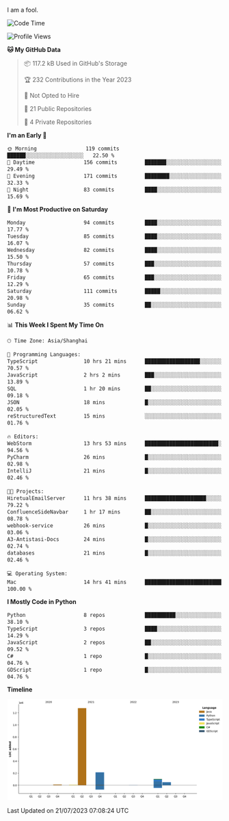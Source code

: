 I am a fool.

<!--START_SECTION:waka-->
![Code Time](http://img.shields.io/badge/Code%20Time-556%20hrs%2034%20mins-blue)

![Profile Views](http://img.shields.io/badge/Profile%20Views-0-blue)

**🐱 My GitHub Data** 

> 📦 117.2 kB Used in GitHub's Storage 
 > 
> 🏆 232 Contributions in the Year 2023
 > 
> 🚫 Not Opted to Hire
 > 
> 📜 21 Public Repositories 
 > 
> 🔑 4 Private Repositories 
 > 
**I'm an Early 🐤** 

```text
🌞 Morning                119 commits         ██████░░░░░░░░░░░░░░░░░░░   22.50 % 
🌆 Daytime                156 commits         ███████░░░░░░░░░░░░░░░░░░   29.49 % 
🌃 Evening                171 commits         ████████░░░░░░░░░░░░░░░░░   32.33 % 
🌙 Night                  83 commits          ████░░░░░░░░░░░░░░░░░░░░░   15.69 % 
```
📅 **I'm Most Productive on Saturday** 

```text
Monday                   94 commits          ████░░░░░░░░░░░░░░░░░░░░░   17.77 % 
Tuesday                  85 commits          ████░░░░░░░░░░░░░░░░░░░░░   16.07 % 
Wednesday                82 commits          ████░░░░░░░░░░░░░░░░░░░░░   15.50 % 
Thursday                 57 commits          ███░░░░░░░░░░░░░░░░░░░░░░   10.78 % 
Friday                   65 commits          ███░░░░░░░░░░░░░░░░░░░░░░   12.29 % 
Saturday                 111 commits         █████░░░░░░░░░░░░░░░░░░░░   20.98 % 
Sunday                   35 commits          ██░░░░░░░░░░░░░░░░░░░░░░░   06.62 % 
```


📊 **This Week I Spent My Time On** 

```text
🕑︎ Time Zone: Asia/Shanghai

💬 Programming Languages: 
TypeScript               10 hrs 21 mins      ██████████████████░░░░░░░   70.57 % 
JavaScript               2 hrs 2 mins        ███░░░░░░░░░░░░░░░░░░░░░░   13.89 % 
SQL                      1 hr 20 mins        ██░░░░░░░░░░░░░░░░░░░░░░░   09.18 % 
JSON                     18 mins             █░░░░░░░░░░░░░░░░░░░░░░░░   02.05 % 
reStructuredText         15 mins             ░░░░░░░░░░░░░░░░░░░░░░░░░   01.76 % 

🔥 Editors: 
WebStorm                 13 hrs 53 mins      ████████████████████████░   94.56 % 
PyCharm                  26 mins             █░░░░░░░░░░░░░░░░░░░░░░░░   02.98 % 
IntelliJ                 21 mins             █░░░░░░░░░░░░░░░░░░░░░░░░   02.46 % 

🐱‍💻 Projects: 
HiretualEmailServer      11 hrs 38 mins      ████████████████████░░░░░   79.22 % 
ConfluenceSideNavbar     1 hr 17 mins        ██░░░░░░░░░░░░░░░░░░░░░░░   08.78 % 
webhook-service          26 mins             █░░░░░░░░░░░░░░░░░░░░░░░░   03.06 % 
A3-Antistasi-Docs        24 mins             █░░░░░░░░░░░░░░░░░░░░░░░░   02.74 % 
databases                21 mins             █░░░░░░░░░░░░░░░░░░░░░░░░   02.46 % 

💻 Operating System: 
Mac                      14 hrs 41 mins      █████████████████████████   100.00 % 
```

**I Mostly Code in Python** 

```text
Python                   8 repos             ██████████░░░░░░░░░░░░░░░   38.10 % 
TypeScript               3 repos             ████░░░░░░░░░░░░░░░░░░░░░   14.29 % 
JavaScript               2 repos             ██░░░░░░░░░░░░░░░░░░░░░░░   09.52 % 
C#                       1 repo              █░░░░░░░░░░░░░░░░░░░░░░░░   04.76 % 
GDScript                 1 repo              █░░░░░░░░░░░░░░░░░░░░░░░░   04.76 % 
```



**Timeline**

![Lines of Code chart](https://raw.githubusercontent.com/VeejaLiu/VeejaLiu/master/assets/bar_graph.png)


 Last Updated on 21/07/2023 07:08:24 UTC
<!--END_SECTION:waka-->
